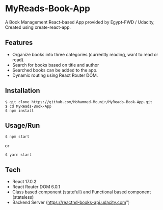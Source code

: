 # MyReads-Book-App

A Book Management React-based App provided by Egypt-FWD / Udacity, Created using create-react-app.

## Features

- Organize books into three categories (currently reading, want to read or read).
- Search for books based on title and author
- Searched books can be added to the app.
- Dynamic routing using React Router DOM.

## Installation

```
$ git clone https://github.com/Mohammed-Mounir/MyReads-Book-App.git
$ cd MyReads-Book-App
$ npm install
```

## Usage/Run

```
$ npm start
```

or

```
$ yarn start
```

## Tech

- React 17.0.2
- React Router DOM 6.0.1
- Class based component (statefull) and Functional based component (stateless)
- Backend Server (https://reactnd-books-api.udacity.com")
